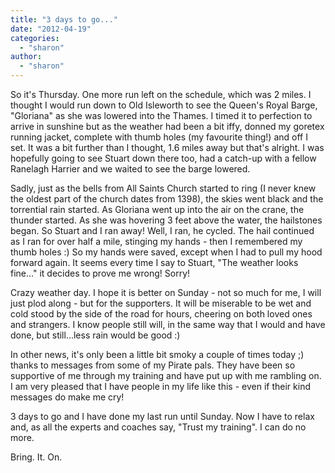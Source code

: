 ```yaml
---
title: "3 days to go..."
date: "2012-04-19"
categories: 
  - "sharon"
author: 
  - "sharon"
---
```


So it's Thursday. One more run left on the schedule, which was 2 miles. I thought I would run down to Old Isleworth to see the Queen's Royal Barge, "Gloriana" as she was lowered into the Thames. I timed it to perfection to arrive in sunshine but as the weather had been a bit iffy, donned my goretex running jacket, complete with thumb holes (my favourite thing!) and off I set. It was a bit further than I thought, 1.6 miles away but that's alright. I was hopefully going to see Stuart down there too, had a catch-up with a fellow Ranelagh Harrier and we waited to see the barge lowered.

Sadly, just as the bells from All Saints Church started to ring (I never knew the oldest part of the church dates from 1398), the skies went black and the torrential rain started. As Gloriana went up into the air on the crane, the thunder started. As she was hovering 3 feet above the water, the hailstones began. So Stuart and I ran away! Well, I ran, he cycled. The hail continued as I ran for over half a mile, stinging my hands - then I remembered my thumb holes :) So my hands were saved, except when I had to pull my hood forward again. It seems every time I say to Stuart, "The weather looks fine..." it decides to prove me wrong! Sorry!

Crazy weather day. I hope it is better on Sunday - not so much for me, I will just plod along - but for the supporters. It will be miserable to be wet and cold stood by the side of the road for hours, cheering on both loved ones and strangers. I know people still will, in the same way that I would and have done, but still...less rain would be good :)

In other news, it's only been a little bit smoky a couple of times today ;) thanks to messages from some of my Pirate pals. They have been so supportive of me through my training and have put up with me rambling on. I am very pleased that I have people in my life like this - even if their kind messages do make me cry!

3 days to go and I have done my last run until Sunday. Now I have to relax and, as all the experts and coaches say, "Trust my training". I can do no more.

Bring. It. On.
